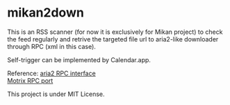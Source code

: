 # mikan2down

This is an RSS scanner (for now it is exclusively for Mikan project) to check the feed regularly and retrive the targeted file url to aria2-like downloader through RPC (xml in this case).

Self-trigger can be implemented by Calendar.app. 



Reference: 
    [aria2 RPC interface](http://aria2.github.io/manual/en/html/aria2c.html#rpc-interface)  
    [Motrix RPC port](https://github.com/agalwood/Motrix/wiki/Browser-Extensions)

This project is under MIT License.